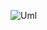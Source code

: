 ![Uml](https://user-images.githubusercontent.com/46927190/121784780-9fca6b80-cbbe-11eb-9388-cf29c607a26e.png)
